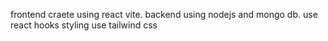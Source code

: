 frontend craete using react vite.
backend using nodejs and mongo db.
use react hooks
styling use tailwind css
